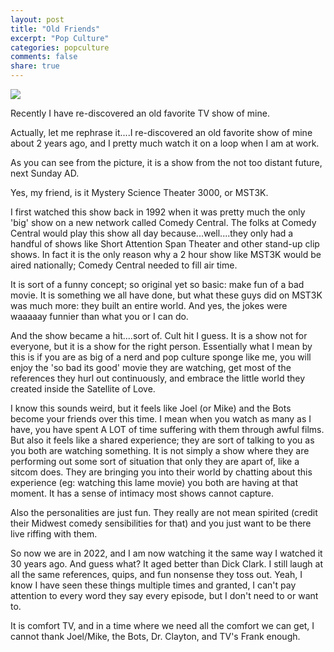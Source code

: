 ```yaml
---
layout: post
title: "Old Friends"
excerpt: "Pop Culture"
categories: popculture
comments: false
share: true
---
```


![](https://imgix.gizmodo.com.au/content/uploads/sites/2/2021/04/08/j0z6deqgflvnm2uxdrjm.jpg?ar=16%3A9&auto=format&fit=crop&q=80&w=720&nr=20)



Recently I have re-discovered an old favorite TV show of mine.


Actually, let me rephrase it....I re-discovered an old favorite show of mine about 2 years ago, and I pretty much watch it on a loop when I am at work.

As you can see from the picture, it is a show from the not too distant future, next Sunday AD.

Yes, my friend, is it Mystery Science Theater 3000, or MST3K.

I first watched this show back in 1992 when it was pretty much the only 'big' show on a new network called Comedy Central. The folks at Comedy Central would play this show all day because...well....they only had a handful of shows like Short Attention Span Theater and other stand-up clip shows. In fact it is the only reason why a 2 hour show like MST3K would be aired nationally; Comedy Central needed to fill air time. 

It is sort of a funny concept; so original yet so basic: make fun of a bad movie. It is something we all have done, but what these guys did on MST3K was much more: they built an entire world. And yes, the jokes were waaaaay funnier than what you or I can do.


And the show became a hit....sort of. Cult hit I guess. It is a show not for everyone, but it is a show for the right person. Essentially what I mean by this is if you are as big of a nerd and pop culture sponge like me, you will enjoy the 'so bad its good' movie they are watching, get most of the references they hurl out continuously, and embrace the little world they created inside the Satellite of Love. 


I know this sounds weird, but it feels like Joel (or Mike) and the Bots become your friends over this time. I mean when you watch as many as I have, you have spent A LOT of time suffering with them through awful films. But also it feels like a shared experience; they are sort of talking to you as you both are watching something. It is not simply a show where they are performing out some sort of situation that only they are apart of, like a sitcom does. They are bringing you into their world by chatting about this experience (eg: watching this lame movie) you both are having at that moment. It has a sense of intimacy most shows cannot capture.

Also the personalities are just fun. They really are not mean spirited (credit their Midwest comedy sensibilities for that) and you just want to be there live riffing with them.


So now we are in 2022, and I am now watching it the same way I watched it 30 years ago. And guess what? It aged better than Dick Clark. I still laugh at all the same references, quips, and fun nonsense they toss out. Yeah, I know I have seen these things multiple times and granted, I can't pay attention to every word they say every episode, but I don't need to or want to. 

It is comfort TV, and in a time where we need all the comfort we can get, I cannot thank Joel/Mike, the Bots, Dr. Clayton, and TV's Frank enough.


